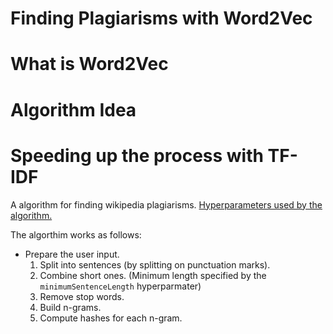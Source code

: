 # Finding Plagiarisms with Word2Vec 

# What is Word2Vec

# Algorithm Idea

# Speeding up the process with TF-IDF

A algorithm for finding wikipedia plagiarisms.
[Hyperparameters used by the algorithm.](https://github.com/WikiplagWS17/wikiplag-multi/blob/feature/plagiarism-finder-documentation/plagiarismFinder/src/main/scala/de/htwberlin/f4/wikiplag/plagiarism/models/HyperParameters.scala) 

The algorthim works as follows:
* Prepare the user input.
  1. Split into sentences (by splitting on punctuation marks).
  2. Combine short ones. (Minimum length specified by the <code>minimumSentenceLength</code> hyperparmater)
  3. Remove stop words.
  4. Build n-grams.
  5. Compute hashes for each n-gram.
